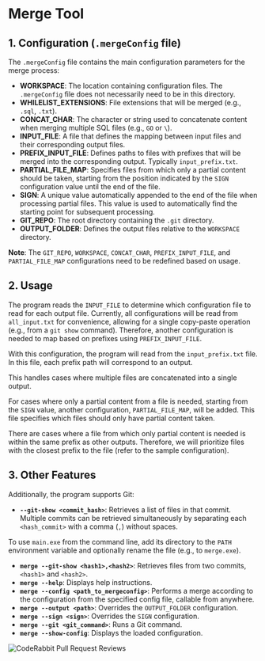 # Merge Tool

## 1. Configuration (`.mergeConfig` file)

The `.mergeConfig` file contains the main configuration parameters for the merge process:

*   **WORKSPACE**: The location containing configuration files. The `.mergeConfig` file does not necessarily need to be in this directory.
*   **WHILELIST_EXTENSIONS**: File extensions that will be merged (e.g., `.sql`, `.txt`).
*   **CONCAT_CHAR**: The character or string used to concatenate content when merging multiple SQL files (e.g., `GO` or `\`).
*   **INPUT_FILE**: A file that defines the mapping between input files and their corresponding output files.
*   **PREFIX_INPUT_FILE**: Defines paths to files with prefixes that will be merged into the corresponding output. Typically `input_prefix.txt`.
*   **PARTIAL_FILE_MAP**: Specifies files from which only a partial content should be taken, starting from the position indicated by the `SIGN` configuration value until the end of the file.
*   **SIGN**: A unique value automatically appended to the end of the file when processing partial files. This value is used to automatically find the starting point for subsequent processing.
*   **GIT_REPO**: The root directory containing the `.git` directory.
*   **OUTPUT_FOLDER**: Defines the output files relative to the `WORKSPACE` directory.

**Note**: The `GIT_REPO`, `WORKSPACE`, `CONCAT_CHAR`, `PREFIX_INPUT_FILE`, and `PARTIAL_FILE_MAP` configurations need to be redefined based on usage.

## 2. Usage

The program reads the `INPUT_FILE` to determine which configuration file to read for each output file. Currently, all configurations will be read from `all_input.txt` for convenience, allowing for a single copy-paste operation (e.g., from a `git show` command). Therefore, another configuration is needed to map based on prefixes using `PREFIX_INPUT_FILE`.

With this configuration, the program will read from the `input_prefix.txt` file. In this file, each prefix path will correspond to an output.

This handles cases where multiple files are concatenated into a single output.

For cases where only a partial content from a file is needed, starting from the `SIGN` value, another configuration, `PARTIAL_FILE_MAP`, will be added. This file specifies which files should only have partial content taken.

There are cases where a file from which only partial content is needed is within the same prefix as other outputs. Therefore, we will prioritize files with the closest prefix to the file (refer to the sample configuration).

## 3. Other Features

Additionally, the program supports Git:

*   **`--git-show <commit_hash>`**: Retrieves a list of files in that commit. Multiple commits can be retrieved simultaneously by separating each `<hash_commit>` with a comma (`,`) without spaces.

To use `main.exe` from the command line, add its directory to the `PATH` environment variable and optionally rename the file (e.g., to `merge.exe`).

*   **`merge --git-show <hash1>,<hash2>`**: Retrieves files from two commits, `<hash1>` and `<hash2>`.
*   **`merge --help`**: Displays help instructions.
*   **`merge --config <path_to_mergeconfig>`**: Performs a merge according to the configuration from the specified config file, callable from anywhere.
*   **`merge --output <path>`**: Overrides the `OUTPUT_FOLDER` configuration.
*   **`merge --sign <sign>`**: Overrides the `SIGN` configuration.
*   **`merge --git <git_command>`**: Runs a Git command.
*   **`merge --show-config`**: Displays the loaded configuration.

![CodeRabbit Pull Request Reviews](https://img.shields.io/coderabbit/prs/github/phatltunit/merge-tool?utm_source=oss&utm_medium=github&utm_campaign=phatltunit%2Fmerge-tool&labelColor=171717&color=FF570A&link=https%3A%2F%2Fcoderabbit.ai&label=CodeRabbit+Reviews)
